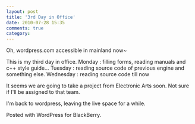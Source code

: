 ```yaml
---
layout: post
title: '3rd Day in Office'
date: 2010-07-28 15:35
comments: true
category: 
---
```

    

Oh, wordpress.com accessible in mainland now~

This is my third day in office.
Monday : filling forms, reading manuals and c++ style guide...
Tuesday : reading source code of previous engine
    and something else.
Wednesday : reading source code till now

It seems we are going to take a project from Electronic Arts soon. Not sure if I'll be assigned to that team.

I'm back to wordpress, leaving the live space for a while.

Posted with WordPress for BlackBerry.
